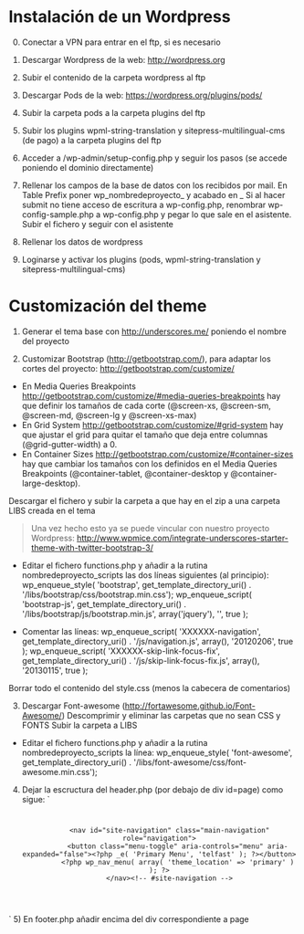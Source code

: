 # Instalación de un Wordpress

0) Conectar a VPN para entrar en el ftp, si es necesario

1) Descargar Wordpress de la web: http://wordpress.org
2) Subir el contenido de la carpeta wordpress al ftp

3) Descargar Pods de la web: https://wordpress.org/plugins/pods/
4) Subir la carpeta pods a la carpeta plugins del ftp

5) Subir los plugins wpml-string-translation y sitepress-multilingual-cms (de pago) a la carpeta plugins del ftp

6) Acceder a /wp-admin/setup-config.php y seguir los pasos (se accede poniendo el dominio directamente)
7) Rellenar los campos de la base de datos con los recibidos por mail. En Table Prefix poner wp_nombredeproyecto_ y acabado en _
Si al hacer submit no tiene acceso de escritura a wp-config.php, renombrar wp-config-sample.php a wp-config.php y pegar lo que sale en el asistente. Subir el fichero y seguir con el asistente
8) Rellenar los datos de wordpress 

9) Loginarse y activar los plugins (pods, wpml-string-translation y sitepress-multilingual-cms)

# Customización del theme

1) Generar el tema base con http://underscores.me/ poniendo el nombre del proyecto

2) Customizar Bootstrap (http://getbootstrap.com/), para adaptar los cortes del proyecto: http://getbootstrap.com/customize/

- En Media Queries Breakpoints http://getbootstrap.com/customize/#media-queries-breakpoints hay que definir los tamaños de cada corte (@screen-xs, @screen-sm, @screen-md, @screen-lg y @screen-xs-max)
- En Grid System http://getbootstrap.com/customize/#grid-system hay que ajustar el grid para quitar el tamaño que deja entre columnas (@grid-gutter-width) a 0.
- En Container Sizes http://getbootstrap.com/customize/#container-sizes hay que cambiar los tamaños con los definidos en el Media Queries Breakpoints (@container-tablet, @container-desktop y @container-large-desktop).

Descargar el fichero y subir la carpeta a que hay en el zip a una carpeta LIBS creada en el tema

> Una vez hecho esto ya se puede vincular con nuestro proyecto Wordpress:
http://www.wpmice.com/integrate-underscores-starter-theme-with-twitter-bootstrap-3/

- Editar el fichero functions.php y añadir a la rutina nombredeproyecto_scripts las dos líneas siguientes (al principio):
    wp_enqueue_style( 'bootstrap', get_template_directory_uri() . '/libs/bootstrap/css/bootstrap.min.css');
    wp_enqueue_script( 'bootstrap-js', get_template_directory_uri() . '/libs/bootstrap/js/bootstrap.min.js', array('jquery'), '', true );

- Comentar las líneas:
	wp_enqueue_script( 'XXXXXX-navigation', get_template_directory_uri() . '/js/navigation.js', array(), '20120206', true );
	wp_enqueue_script( 'XXXXXX-skip-link-focus-fix', get_template_directory_uri() . '/js/skip-link-focus-fix.js', array(), '20130115', true );

Borrar todo el contenido del style.css (menos la cabecera de comentarios)

3) Descargar Font-awesome (http://fortawesome.github.io/Font-Awesome/)
Descomprimir y eliminar las carpetas que no sean CSS y FONTS
Subir la carpeta a LIBS

- Editar el fichero functions.php y añadir a la rutina nombredeproyecto_scripts la línea:
	wp_enqueue_style( 'font-awesome', get_template_directory_uri() . '/libs/font-awesome/css/font-awesome.min.css');

4) Dejar la escructura del header.php (por debajo de div id=page) como sigue:
`
    <div id="page" class="hfeed site">
		
	<div class="container">
    
   <header id="masthead" class="site-header" role="banner">
    <div class="site-branding">
        <h1 class="site-title"><a href="<?php echo esc_url( home_url( '/' ) ); ?>" rel="home"><?php bloginfo( 'name' ); ?></a></h1>
        <h2 class="site-description"><?php bloginfo( 'description' ); ?></h2>
    </div><!-- .site-branding -->
    <nav class="navbar navbar-default">

            <nav id="site-navigation" class="main-navigation" role="navigation">
                <button class="menu-toggle" aria-controls="menu" aria-expanded="false"><?php _e( 'Primary Menu', 'telfast' ); ?></button>
                <?php wp_nav_menu( array( 'theme_location' => 'primary' ) ); ?>
            </nav><!-- #site-navigation -->

     </nav>
	 </header><!-- #masthead -->     
    
	<div id="content" class="site-content">
`
5) En footer.php añadir </div> encima del div correspondiente a page